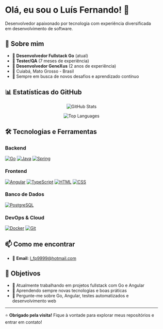 # Olá, eu sou o Luís Fernando! 👋

Desenvolvedor apaixonado por tecnologia com experiência diversificada em desenvolvimento de software.

## 🚀 Sobre mim

- 💼 **Desenvolvedor Fullstack Go** (atual)
- 🧪 **Tester/QA** (7 meses de experiência)
- 🔧 **Desenvolvedor GeneXus** (2 anos de experiência)
- 📍 Cuiabá, Mato Grosso - Brasil
- 🎯 Sempre em busca de novos desafios e aprendizado contínuo

## 📊 Estatísticas do GitHub

<div align="center">
  
<p align="center">
  <img src="https://github-readme-stats.vercel.app/api?username=luis13005&theme=vue-dark&show_icons=true&hide_border=true&count_private=true" alt="GitHub Stats" />
</p>

<p align="center">
  <img src="https://github-readme-stats.vercel.app/api/top-langs/?username=luis13005&theme=vue-dark&show_icons=true&hide_border=true&layout=compact" alt="Top Languages" />
</p>
</div>

## 🛠️ Tecnologias e Ferramentas

### Backend
[![Go](https://skillicons.dev/icons?i=go)](https://skillicons.dev)
[![Java](https://skillicons.dev/icons?i=java)](https://skillicons.dev)
[![Spring](https://skillicons.dev/icons?i=spring)](https://skillicons.dev)

### Frontend
[![Angular](https://skillicons.dev/icons?i=angular)](https://skillicons.dev)
[![TypeScript](https://skillicons.dev/icons?i=typescript)](https://skillicons.dev)
[![HTML](https://skillicons.dev/icons?i=html)](https://skillicons.dev)
[![CSS](https://skillicons.dev/icons?i=css)](https://skillicons.dev)

### Banco de Dados
[![PostgreSQL](https://skillicons.dev/icons?i=postgres)](https://skillicons.dev)

### DevOps & Cloud
[![Docker](https://skillicons.dev/icons?i=docker)](https://skillicons.dev)
[![Git](https://skillicons.dev/icons?i=git)](https://skillicons.dev)

## 📫 Como me encontrar

<!--- 💼 **LinkedIn**: [Seu LinkedIn aqui]-->
- 📧 **Email**: l_fp9999@hotmail.com
<!---- 🌐 **Portfolio**: [Seu portfolio aqui]-->

## 🎯 Objetivos

- 🔭 Atualmente trabalhando em projetos fullstack com Go e Angular
- 🌱 Aprendendo sempre novas tecnologias e boas práticas
- 💬 Pergunte-me sobre Go, Angular, testes automatizados e desenvolvimento web

---

⭐ **Obrigado pela visita!** Fique à vontade para explorar meus repositórios e entrar em contato!
